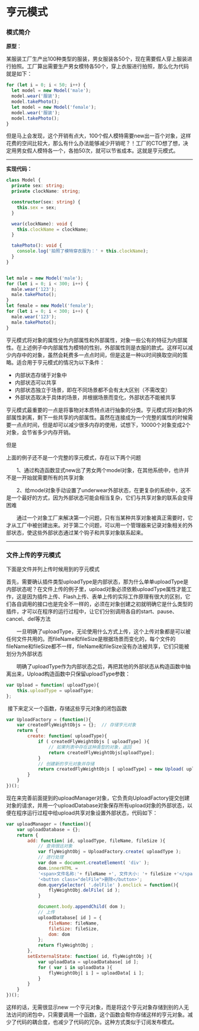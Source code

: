 # 亨元模式

### 模式简介

**原型**：

某服装工厂生产出100种类型的服装，男女服装各50个，现在需要假人穿上服装进行拍照。工厂算出需要生产男女模特各50个，穿上衣服进行拍照，那么化为代码就是如下：

```JavaScript
for (let i = 0; i < 50; i++) {
  let model = new Model('male');
  model.wear('服装');
  model.takePhoto();
  let model = new Model('female');
  model.wear('服装');
  model.takePhoto();
}
```

但是马上会发现，这个开销有点大，100个假人模特需要new出一百个对象，这样花费的空间比较大，那么有什么办法能够减少开销呢？！工厂的CTO想了想，决定用男女假人模特各一个，各拍50次，就可以节省成本。这就是亨元模式。

****

**实现代码：**

```typescript
class Model {
  private sex: string;
  private clockName: string;

  constructor(sex: string) {
    this.sex = sex;
  }

  wear(clockName): void {
    this.clockName = clockName;
  }

  takePhoto(): void {
    console.log('拍照了模特穿衣服为：' + this.clockName);
  }
}


let male = new Model('male');
for (let i = 0; i < 300; i++) {
  male.wear('123');
  male.takePhoto();
}
let female = new Model('female');
for (let i = 0; i < 300; i++) {
  male.wear('123');
  male.takePhoto();
}
```

亨元模式将对象的属性分为内部属性和外部属性，对象一些公有的特征为内部属性。在上述例子中内部属性为模特的性别，外部属性则是衣服的款式。这样可以减少内存中的对象，虽然会耗费多一点点时间，但是这是一种以时间换取空间的策略。适合用于亨元模式的情况为以下条件：

- 内部状态存储于对象中
- 内部状态可以共享
- 内部状态独立于场景，即在不同场景都不会有太大区别（不需改变）
- 外部状态取决于具体的场景，并根据场景而变化，外部状态不能被共享

亨元模式最重要的一点是将事物对本质特点进行抽象的分类。亨元模式将对象的外部属性剥离，剩下一些共享的内部属性。虽然在连接成为一个完整的属性的时候需要一点点时间，但是却可以减少很多内存的使用，试想下，10000个对象变成2个对象，会节省多少内存开销。

但是

上面的例子还不是一个完整的享元模式，存在以下两个问题

　　1、通过构造函数显式new出了男女两个model对象，在其他系统中，也许并不是一开始就需要所有的共享对象

　　2、给model对象手动设置了underwear外部状态，在更复杂的系统中，这不是一个最好的方式，因为外部状态可能会相当复杂，它们与共享对象的联系会变得困难

　　通过一个对象工厂来解决第一个问题，只有当某种共享对象被真正需要时，它才从工厂中被创建出来。对于第二个问题，可以用一个管理器来记录对象相关的外部状态，使这些外部状态通过某个钩子和共享对象联系起来。

****

### 文件上传的亨元模式

下面是文件并列上传时候用到的亨元模式

首先，需要确认插件类型uploadType是内部状态，那为什么单单uploadType是内部状态呢？在文件上传的例子里，upload对象必须依赖uploadType属性才能工作，这是因为插件上传、Flash上传、表单上传的实际工作原理有很大的区别，它们各自调用的接口也是完全不一样的，必须在对象创建之初就明确它是什么类型的插件，才可以在程序的运行过程中，让它们分别调用各自的start、pause、cancel、del等方法

　　一旦明确了uploadType，无论使用什么方式上传，这个上传对象都是可以被任何文件共用的。而fileName和fileSize是根据场景而变化的，每个文件的fileName和fileSize都不一样，fileName和fileSize没有办法被共享，它们只能被划分为外部状态

　　明确了uploadType作为内部状态之后，再把其他的外部状态从构造函数中抽离出来，Upload构造函数中只保留uploadType参数：

```JavaScript
var Upload = function( uploadType){
    this.uploadType = uploadType;
};
```

​	接下来定义一个函数，存储这些亨元对象的闭包函数

```JavaScript
var UploadFactory = (function(){
    var createdFlyWeightObjs = {};  // 存储亨元对象
    return {
        create: function( uploadType){
            if ( createdFlyWeightObjs [ uploadType] ){
              	// 如果列表中存在这种类型的对象，返回
                return createdFlyWeightObjs[uploadType];
            }
          	// 创建新的亨元对象并存储
            return createdFlyWeightObjs [ uploadType] = new Upload( uploadType);
        }
    }
})();
```

现在来完善前面提到的uploadManager对象，它负责向UploadFactory提交创建对象的请求，并用一个uploadDatabase对象保存所有upload对象的外部状态，以便在程序运行过程中给upload共享对象设置外部状态，代码如下：

```JavaScript
var uploadManager = (function(){
    var uploadDatabase = {};
    return {
        add: function( id, uploadType, fileName, fileSize ){
          	// 查询很远对象
            var flyWeightObj = UploadFactory.create( uploadType );
          	// 进行处理
            var dom = document.createElement( 'div' );
            dom.innerHTML =
            '<span>文件名称:'+ fileName +', 文件大小: '+ fileSize +'</span>' +
            '<button class="delFile">删除</button>';
            dom.querySelector( '.delFile' ).onclick = function(){
                flyWeightObj.delFile( id );
            }

            document.body.appendChild( dom );
          	// 上传
            uploadDatabase[ id ] = {
                fileName: fileName,
                fileSize: fileSize,
                dom: dom
            };
            return flyWeightObj ;
        },
        setExternalState: function( id, flyWeightObj ){
            var uploadData = uploadDatabase[ id ];
            for ( var i in uploadData ){
                flyWeightObj[ i ] = uploadData[ i ];
            }
        }
    }
})();
```

这样的话，无需很显示new 一个亨元对象，而是将这个亨元对象存储到别的人无法访问的闭包中，只需要调用一个函数，这个函数会帮你存储这样的亨元对象。减少了代码的耦合度，也减少了代码的冗杂。这种方式类似于订阅发布模式。

